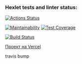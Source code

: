 ### Hexlet tests and linter status:
[![Actions Status](https://github.com/olekhova/frontend-project-lvl3/workflows/hexlet-check/badge.svg)](https://github.com/olekhova/frontend-project-lvl3/actions)

[![Maintainability](https://api.codeclimate.com/v1/badges/83ccaffe416416a9d5b0/maintainability)](https://codeclimate.com/github/olekhova/frontend-project-lvl3/maintainability)
[![Test Coverage](https://api.codeclimate.com/v1/badges/83ccaffe416416a9d5b0/test_coverage)](https://codeclimate.com/github/olekhova/frontend-project-lvl3/test_coverage)

[![Build Status](https://travis-ci.com/olekhova/frontend-project-lvl3.svg?branch=main)](https://travis-ci.com/olekhova/frontend-project-lvl3)

[Проект на Vercel](https://frontend-project-lvl3-olekhova.vercel.app/)

travis bump
